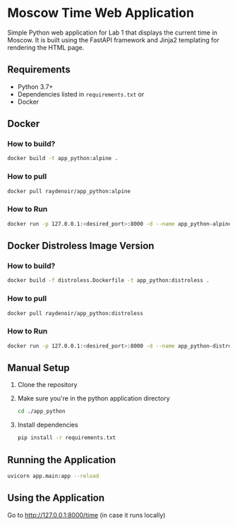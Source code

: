 # Moscow Time Web Application

Simple Python web application for Lab 1 that displays the current time in Moscow. It is built using the FastAPI framework and Jinja2 templating for rendering the HTML page.

## Requirements

- Python 3.7+
- Dependencies listed in `requirements.txt`
  or
- Docker

## Docker

### How to build?

```bash
docker build -t app_python:alpine .
```

### How to pull

```bash
docker pull raydenoir/app_python:alpine
```

### How to Run

```bash
docker run -p 127.0.0.1:<desired_port>:8000 -d --name app_python-alpine app_python:alpine
```

## Docker Distroless Image Version

### How to build?

```bash
docker build -f distroless.Dockerfile -t app_python:distroless .
```

### How to pull

```bash
docker pull raydenoir/app_python:distroless
```

### How to Run

```bash
docker run -p 127.0.0.1:<desired_port>:8000 -d --name app_python-distroless app_python:distroless
```

## Manual Setup

1. Clone the repository

2. Make sure you're in the python application directory

   ```bash
   cd ./app_python
   ```

3. Install dependencies

   ```bash
   pip install -r requirements.txt
   ```

## Running the Application

```bash
uvicorn app.main:app --reload
```

## Using the Application

Go to <http://127.0.0.1:8000/time> (in case it runs locally)
